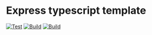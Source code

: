# Express typescript template

[![Test](https://github.com/kamaal-/express-typescript-template/actions/workflows/test.yml/badge.svg)](https://github.com/kamaal-/express-typescript-template/actions/workflows/test.yml)
[![Build](https://github.com/kamaal-/express-typescript-template/actions/workflows/build.yml/badge.svg)](https://github.com/kamaal-/express-typescript-template/actions/workflows/build.yml)
[![Build](https://github.com/kamaal-/express-typescript-template/actions/workflows/code-quality.yml/badge.svg)](https://github.com/kamaal-/express-typescript-template/actions/workflows/code-quality.yml)
